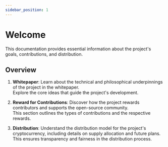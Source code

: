 ```yaml
---
sidebar_position: 1
---
```


# Welcome

This documentation provides essential information about the project's goals, contributions, and distribution.

## Overview

1. **Whitepaper**: Learn about the technical and philosophical underpinnings of the project in the whitepaper.  
   Explore the core ideas that guide the project's development.

2. **Reward for Contributions**: Discover how the project rewards contributors and supports the open-source community.  
   This section outlines the types of contributions and the respective rewards.

3. **Distribution**: Understand the distribution model for the project's cryptocurrency, including details on supply allocation and future plans.  
   This ensures transparency and fairness in the distribution process.